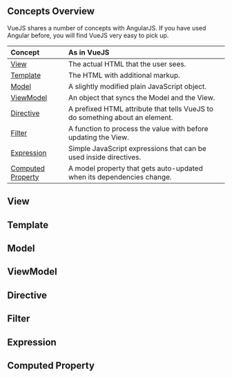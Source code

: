 ## Concepts Overview

VueJS shares a number of concepts with AngularJS. If you have used Angular before, you will find VueJS very easy to pick up.

Concept             | As in VueJS
:---                | :---
[View]              | The actual HTML that the user sees.
[Template]          | The HTML with additional markup.
[Model]             | A slightly modified plain JavaScript object.
[ViewModel]         | An object that syncs the Model and the View.
[Directive]         | A prefixed HTML attribute that tells VueJS to do something about an element.
[Filter]            | A function to process the value with before updating the View.
[Expression]        | Simple JavaScript expressions that can be used inside directives.
[Computed Property] | A model property that gets auto-updated when its dependencies change.

## View

## Template

## Model

## ViewModel

## Directive

## Filter

## Expression

## Computed Property

[ViewModel]: #viewmodel
[Model]: #model
[View]: #view
[Template]: #template
[Directive]: #directive
[Filter]: #filter
[Expression]: #expression
[Computed Property]: #computed-property